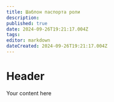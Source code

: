 ```yaml
---
title: Шаблон паспорта роли
description: 
published: true
date: 2024-09-26T19:21:17.004Z
tags: 
editor: markdown
dateCreated: 2024-09-26T19:21:17.004Z
---
```


# Header
Your content here